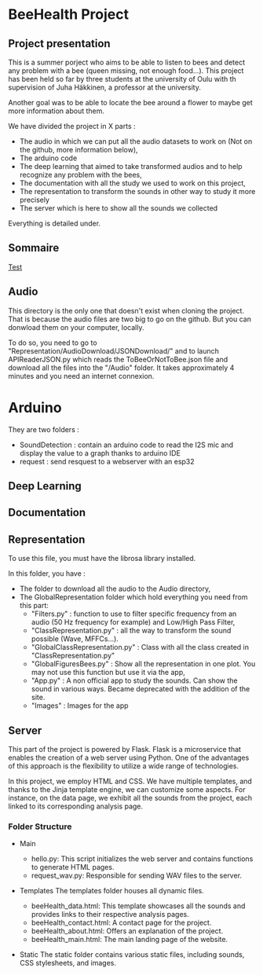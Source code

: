 # BeeHealth Project
## Project presentation
This is a summer porject who aims to be able to listen to bees and detect any problem with a bee (queen missing, not enough food...). This project has been held so far by three students at the university of Oulu with th supervision of Juha Häkkinen, a professor at the university. 

Another goal was to be able to locate the bee around a flower to maybe get more information about them.

We have divided the project in X parts : 
- The audio in which we can put all the audio datasets to work on (Not on the github, more information below),
- The arduino code
- The deep learning that aimed to take transformed audios and to help recognize any problem with the bees,
- The documentation with all the study we used to work on this project,
- The representation to transform the sounds in other way to study it more precisely
- The server which is here to show all the sounds we collected

Everything is detailed under.

## Sommaire
[Test](#audio)


## Audio
This directory is the only one that doesn't exist when cloning the project. That is because the audio files are two big to go on the github. But you can donwload them on your computer, locally. 

To do so, you need to go to "Representation/AudioDownload/JSONDownload/" and to launch APIReaderJSON.py which reads the ToBeeOrNotToBee.json file and download all the files into the "/Audio" folder. It takes approximately 4 minutes and you need an internet connexion.


# Arduino
They are two folders : 
- SoundDetection : contain an arduino code to read the I2S mic and display the value to a graph thanks to arduino IDE 
- request : send resquest to a webserver with an esp32 

## Deep Learning


## Documentation


## Representation
To use this file, you must have the librosa library installed.

In this folder, you have :
- The folder to download all the audio to the Audio directory,
- The GlobalRepresentation folder which hold everything you need from this part:
    - "Filters.py" : function to use to filter specific frequency from an audio (50 Hz frequency for example) and Low/High Pass Filter,
    - "ClassRepresentation.py" : all the way to transform the sound possible (Wave, MFFCs...). 
    - "GlobalClassRepresentation.py" : Class with all the class created in "ClassRepresentation.py"
    - "GlobalFiguresBees.py" : Show all the representation in one plot. You may not use this function but use it via the app,
    - "App.py" : A non official app to study the sounds. Can show the sound in various ways. Became deprecated with the addition of the site.
    - "Images" : Images for the app

## Server
This part of the project is powered by Flask. Flask is a microservice that enables the creation of a web server using Python. One of the advantages of this approach is the flexibility to utilize a wide range of technologies.

In this project, we employ HTML and CSS. We have multiple templates, and thanks to the Jinja template engine, we can customize some aspects. For instance, on the data page, we exhibit all the sounds from the project, each linked to its corresponding analysis page.

### Folder Structure
- Main
    - hello.py: This script initializes the web server and contains functions to generate HTML pages.
    - request_wav.py: Responsible for sending WAV files to the server.

- Templates
The templates folder houses all dynamic files.
    - beeHealth_data.html: This template showcases all the sounds and provides links to their respective analysis pages.
    - beeHealth_contact.html: A contact page for the project.
    - beeHealth_about.html: Offers an explanation of the project.
    - beeHealth_main.html: The main landing page of the website.

- Static
The static folder contains various static files, including sounds, CSS stylesheets, and images. 
